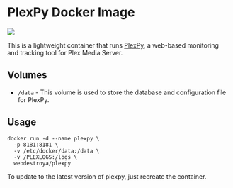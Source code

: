
# PlexPy Docker Image

[![](https://badge.imagelayers.io/webdestroya/plexpy:latest.svg)](https://imagelayers.io/?images=webdestroya/plexpy:latest 'Get your own badge on imagelayers.io')

This is a lightweight container that runs [PlexPy](https://github.com/drzoidberg33/plexpy), a web-based monitoring and tracking tool for Plex Media Server.

## Volumes
* `/data` - This volume is used to store the database and configuration file for PlexPy.

## Usage

```
docker run -d --name plexpy \
  -p 8181:8181 \
  -v /etc/docker/data:/data \
  -v /PLEXLOGS:/logs \
  webdestroya/plexpy
```

To update to the latest version of plexpy, just recreate the container.
